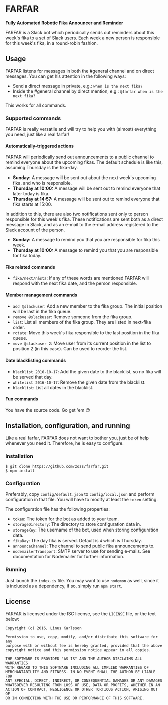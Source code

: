 FARFAR
======

**Fully Automated Robotic Fika Announcer and Reminder**

FARFAR is a Slack bot which periodically sends out reminders about this week's fika to a set of Slack users. Each week a new person is responsible for this week's fika, in a round-robin fashion.

## Usage

FARFAR listens for messages in both the #general channel and on direct messages. You can get his attention in the following ways:

 * Send a direct message in private, e.g.: `when is the next fika?`
 * Inside the #general channel by direct mention, e.g.: `@farfar when is the next fika?`

This works for all commands.

### Supported commands

FARFAR is really versatile and will try to help you with (almost) everything you need, just like a real farfar!

#### Automatically-triggered actions
FARFAR will periodically send out announcements to a public channel to remind everyone about the upcoming fikas. The default schedule is like this, assuming Thursday is the fika-day.

 * **Sunday:** A message will be sent out about the next week's upcoming fika, and who is responsible.
 * **Thursday at 10:00:** A message will be sent out to remind everyone that later today is fika.
 * **Thursday at 14:57:** A message will be sent out to remind everyone that fika starts at 15:00.

In addition to this, there are also two notifications sent only to person responsible for this week's fika. These notifications are sent both as a direct message in Slack, and as an e-mail to the e-mail address registered to the Slack account of the person.

 * **Sunday:** A message to remind you that you are responsible for fika this week.
 * **Thursday at 10:00:** A message to remind you that you are responsible for fika today.

#### Fika related commands

 * `fika/next/nästa`: If any of these words are mentioned FARFAR will respond with the next fika date, and the person responsible.

#### Member management commands

 * `add @slackuser`: Add a new member to the fika group. The initial position will be last in the fika queue.
 * `remove @slackuser`: Remove someone from the fika group.
 * `list`: List all members of the fika group. They are listed in next-fika order.
 * `rotate`: Move this week's fika responsible to the last position in the fika queue.
 * `move @slackuser 2`: Move user from its current position in the list to position 2 (in this case). Can be used to reorder the list.

#### Date blacklisting commands

 * `blacklist 2016-10-17`: Add the given date to the blacklist, so no fika will be served that day.
 * `whitelist 2016-10-17`: Remove the given date from the blacklist.
 * `blacklist`: List all dates in the blacklist.

#### Fun commands
You have the source code. Go get 'em :wink:

## Installation, configuration, and running

Like a real farfar, FARFAR does not want to bother you, just be of help whenever you need it. Therefore, he is easy to configure.

### Installation
```
$ git clone https://github.com/zozs/farfar.git
$ npm install
```

### Configuration

Preferably, copy `config/default.json` to `config/local.json` and perform configuration in that file. You will have to modify at least the `token` setting.

The configuration file has the following properties:

 * `token`: The token for the bot as added to your team.
 * `storageDirectory`: The directory to store configuration data in.
 * `storageKey`: The username of the bot, used when storing configuration data.
 * `fikaDay`: The day fika is served. Default is `4` which is Thursday.
 * `announceChannel`: The channel to send public fika announcements to.
 * `nodemailerTransport`: SMTP server to use for sending e-mails. See documentation for Nodemailer for further information.

### Running

Just launch the `index.js` file. You may want to use `nodemon` as well, since it is included as a dependency, if so, simply run `npm start`.

## License

FARFAR is licensed under the ISC license, see the `LICENSE` file, or the text below:

```
Copyright (c) 2016, Linus Karlsson

Permission to use, copy, modify, and/or distribute this software for any
purpose with or without fee is hereby granted, provided that the above
copyright notice and this permission notice appear in all copies.

THE SOFTWARE IS PROVIDED "AS IS" AND THE AUTHOR DISCLAIMS ALL WARRANTIES
WITH REGARD TO THIS SOFTWARE INCLUDING ALL IMPLIED WARRANTIES OF
MERCHANTABILITY AND FITNESS. IN NO EVENT SHALL THE AUTHOR BE LIABLE FOR
ANY SPECIAL, DIRECT, INDIRECT, OR CONSEQUENTIAL DAMAGES OR ANY DAMAGES
WHATSOEVER RESULTING FROM LOSS OF USE, DATA OR PROFITS, WHETHER IN AN
ACTION OF CONTRACT, NEGLIGENCE OR OTHER TORTIOUS ACTION, ARISING OUT OF
OR IN CONNECTION WITH THE USE OR PERFORMANCE OF THIS SOFTWARE.
```

